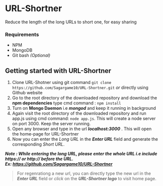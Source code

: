 # URL-Shortner  
Reduce the length of the long URLs to short one, for easy sharing  

### Requirements 
- NPM 
- MongoDB
- Git bash *(Optional)*

## Getting started with URL-Shortner  
1. Clone URL-Shotner using git command `git clone https://github.com/Sagargame10/URL-Shortner.git` *or* directly using Github website  
2. Go to the root directory of the downloaded repository and download the **npm dependencies** type cmd command : `npm install`  
3. Turn on **Mongo Daemon** i.e ***mongod*** and keep it running in background  
4. Again visit the root directory of the downloaded repository and run app.js using cmd command: `node app.js`. This will create a node server on port 3000. Keep the server running.  
5. Open any browser and type in the url ***localhost:3000*** . This will open the home-page for URL-Shortner  
6. Now you can enter the *Long URL* in the ***Enter URL*** field and generate the corresponding *Short URL*.

***Note : While entering the long URL, please enter the whole URL i.e include https:// or http:// before the URL.***  
***Ex: https://github.com/Sagargame10/URL-Shortner***

> For regenrationg a new url, you can directly type the new url in the ***Enter URL*** field or *click* on the ***URL-Shortner logo*** to visit home page.
